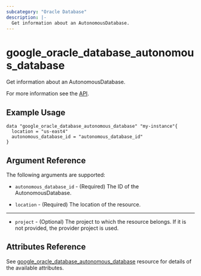 ```yaml
---
subcategory: "Oracle Database"
description: |-
  Get information about an AutonomousDatabase.
---
```


# google_oracle_database_autonomous_database

Get information about an AutonomousDatabase.

For more information see the
[API](https://cloud.google.com/oracle/database/docs/reference/rest/v1/projects.locations.autonomousDatabases).

## Example Usage

```hcl
data "google_oracle_database_autonomous_database" "my-instance"{
  location = "us-east4"
  autonomous_database_id = "autonomous_database_id"
}
```

## Argument Reference

The following arguments are supported:

* `autonomous_database_id` - (Required) The ID of the AutonomousDatabase.

* `location` - (Required) The location of the resource.

- - -
* `project` - (Optional) The project to which the resource belongs. If it
    is not provided, the provider project is used.

## Attributes Reference

See [google_oracle_database_autonomous_database](https://registry.terraform.io/providers/hashicorp/google/latest/docs/resources/oracle_database_autonomous_database#argument-reference) resource for details of the available attributes.